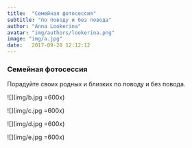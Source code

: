 ```yaml
---
title:  "Семейная фотосессия"
subtitle: "по поводу и без повода"
author: "Anna Lookerina"
avatar: "img/authors/lookerina.png"
image: "img/a.jpg"
date:   2017-09-28 12:12:12
---
```


### Семейная фотосессия
Порадуйте своих родных и близких по поводу и без повода.

![](img/b.jpg =600x)

![](img/c.jpg =600x)

![](img/d.jpg =600x)

![](img/e.jpg =600x)

